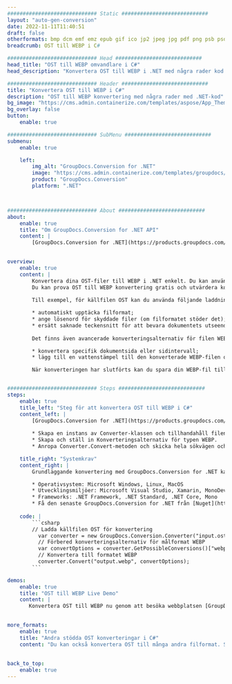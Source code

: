 ```yaml
---
############################# Static ############################
layout: "auto-gen-conversion"
date: 2022-11-11T11:40:51
draft: false
otherformats: bmp dcm emf emz epub gif ico jp2 jpeg jpg pdf png psb psd svg svgz tex tga tif tiff webp wmf wmz xps
breadcrumb: OST till WEBP i C#

############################# Head ############################
head_title: "OST till WEBP omvandlare i C#"
head_description: "Konvertera OST till WEBP i .NET med några rader kod. Använd GroupDocs Document Conversion API för att konvertera över 160 filformat."

############################# Header ############################
title: "Konvertera OST till WEBP i C#"
description: "OST till WEBP konvertering med några rader med .NET-kod"
bg_image: "https://cms.admin.containerize.com/templates/aspose/App_Themes/V3/images/bg/header1.png"
bg_overlay: false
button:
    enable: true

############################# SubMenu ############################
submenu:
    enable: true

    left:
        img_alt: "GroupDocs.Conversion for .NET"
        image: "https://cms.admin.containerize.com/templates/groupdocs/images/product-logos/90x90-noborder/groupdocs-conversion-net.png"
        product: "GroupDocs.Conversion"
        platform: ".NET"



############################# About ############################
about:
    enable: true
    title: "Om GroupDocs.Conversion for .NET API"
    content: |
        [GroupDocs.Conversion for .NET](https://products.groupdocs.com/conversion/net/) kan användas för att konvertera Microsoft Word, Excel, PowerPoint, PDF, Visio och andra format. GroupDocs.Conversion är ett fristående API som är lämpligt för back-end och interna system där hög prestanda krävs. Det beror inte på någon programvara som Microsoft eller Open Office.
    

overview:
    enable: true
    content: |
        Konvertera dina OST-filer till WEBP i .NET enkelt. Du kan använda bara ett par C# kodrader i valfri plattform som du vill, som - Windows, Linux, macOS.
        Du kan prova OST till WEBP konvertering gratis och utvärdera konverteringsresultatens kvalitet. Tillsammans med enkla filkonverteringsscenarier kan du prova mer avancerade alternativ för att ladda källfilen OST och för att spara resultatet WEBP. 
        
        Till exempel, för källfilen OST kan du använda följande laddningsalternativ:

        * automatiskt upptäcka filformat;
        * ange lösenord för skyddade filer (om filformatet stöder det);
        * ersätt saknade teckensnitt för att bevara dokumentets utseende.
        
        Det finns även avancerade konverteringsalternativ för filen WEBP:

        * konvertera specifik dokumentsida eller sidintervall;
        * lägg till en vattenstämpel till den konverterade WEBP-filen och många fler.

        När konverteringen har slutförts kan du spara din WEBP-fil till den lokala filsökvägen eller någon tredje parts lagring som FTP, Amazon S3, Google Drive, Dropbox etc. Observera - för att konvertera OST till {{ TO}} det finns inget behov av någon ytterligare programvara installerad - som MS Office, Open Office, Adobe Acrobat Reader etc.


############################# Steps ############################
steps:
    enable: true
    title_left: "Steg för att konvertera OST till WEBP i C#"
    content_left: |
        [GroupDocs.Conversion for .NET](https://products.groupdocs.com/conversion/net/) gör det enkelt för utvecklare att konvertera en OST-fil till WEBP med några rader kod.
        
        * Skapa en instans av Converter-klassen och tillhandahåll filen OST med den fullständiga sökvägen
        * Skapa och ställ in Konverteringsalternativ för typen WEBP.
        * Anropa Converter.Convert-metoden och skicka hela sökvägen och formatet (WEBP) som en parameter

    title_right: "Systemkrav"
    content_right: |
        Grundläggande konvertering med GroupDocs.Conversion for .NET kan göras med bara några enkla steg. Våra API:er stöds på alla större plattformar och operativsystem. Innan du kör koden nedan, se till att du har följande förutsättningar installerade på ditt system.

        * Operativsystem: Microsoft Windows, Linux, MacOS
        * Utvecklingsmiljöer: Microsoft Visual Studio, Xamarin, MonoDevelop
        * Frameworks: .NET Framework, .NET Standard, .NET Core, Mono
        * Få den senaste GroupDocs.Conversion for .NET från [Nuget](https://www.nuget.org/packages/groupdocs.conversion)
         
    code: |
        ```csharp    
        // Ladda källfilen OST för konvertering
          var converter = new GroupDocs.Conversion.Converter("input.ost");
          // Förbered konverteringsalternativ för målformat WEBP
          var convertOptions = converter.GetPossibleConversions()["webp"].ConvertOptions;
          // Konvertera till formatet WEBP
          converter.Convert("output.webp", convertOptions);
        ```

demos:
    enable: true
    title: "OST till WEBP Live Demo"
    content: |
       Konvertera OST till WEBP nu genom att besöka webbplatsen [GroupDocs.Conversion App](https://products.groupdocs.app/conversion/family). Onlinedemo har följande fördelar
          

more_formats:
    enable: true
    title: "Andra stödda OST konverteringar i C#"
    content: "Du kan också konvertera OST till många andra filformat. Se listan nedan."
       
       
back_to_top:
    enable: true
---
```

